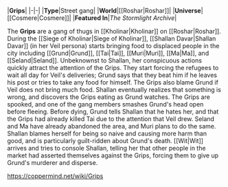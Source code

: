 |**Grips**|
|-|-|
|**Type**|Street gang|
|**World**|[[Roshar\|Roshar]]|
|**Universe**|[[Cosmere\|Cosmere]]|
|**Featured In**|*The Stormlight Archive*|

The **Grips** are a gang of thugs in [[Kholinar\|Kholinar]] on [[Roshar\|Roshar]].
During the [[Siege of Kholinar\|Siege of Kholinar]], [[Shallan Davar\|Shallan Davar]] (in her Veil persona) starts bringing food to displaced people in the city including [[Grund\|Grund]], [[Tai\|Tai]], [[Muri\|Muri]], [[Ma\|Ma]], and [[Seland\|Seland]]. Unbeknownst to Shallan, her conspicuous actions quickly attract the attention of the Grips. They start forcing the refugees to wait all day for Veil's deliveries; Grund says that they beat him if he leaves his post or tries to take any food for himself. The Grips also blame Grund if Veil does not bring much food.
Shallan eventually realizes that something is wrong, and discovers the Grips eating as Grund watches. The Grips are spooked, and one of the gang members smashes Grund's head open before fleeing. Before dying, Grund tells Shallan that he hates her, and that the Grips had already killed Tai due to the attention that Veil drew. Seland and Ma have already abandoned the area, and Muri plans to do the same. Shallan blames herself for being so naive and causing more harm than good, and is particularly guilt-ridden about Grund's death.
[[Wit\|Wit]] arrives and tries to console Shallan, telling her that other people in the market had asserted themselves against the Grips, forcing them to give up Grund's murderer and disperse.



https://coppermind.net/wiki/Grips